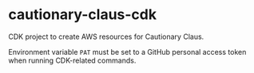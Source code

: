 # cautionary-claus-cdk
CDK project to create AWS resources for Cautionary Claus.

Environment variable `PAT` must be set to a GitHub personal access token when running CDK-related commands.

